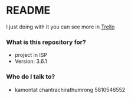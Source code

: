 # README #

I just doing with it
you can see more in [Trello](https://trello.com/b/1y9SXOec)

### What is this repository for? ###

* project in ISP
* Version: 3.6.1

### Who do I talk to? ###

* kamontat chantrachirathumrong 5810546552
